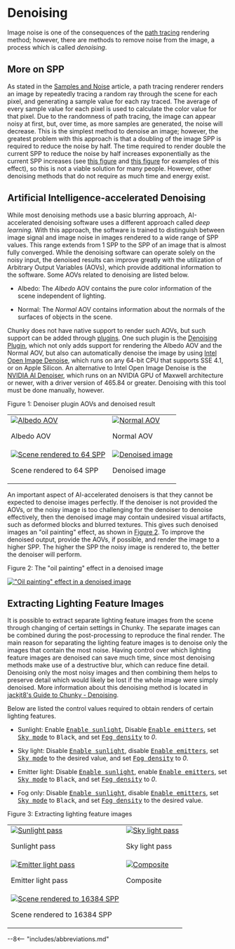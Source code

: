 # Denoising

Image noise is one of the consequences of the [path tracing](../../reference/introduction/path_tracing) rendering method; however, there are methods to remove noise from the image, a process which is called *denoising*.

## More on SPP

As stated in the [Samples and Noise](../../reference/introduction/samples_and_noise) article, a path tracing renderer renders an image by repeatedly tracing a random ray through the scene for each pixel, and generating a sample value for each ray traced. The average of every sample value for each pixel is used to calculate the color value for that pixel. Due to the randomness of path tracing, the image can appear noisy at first, but, over time, as more samples are generated, the noise will decrease. This is the simplest method to denoise an image; however, the greatest problem with this approach is that a doubling of the image SPP is required to reduce the noise by half. The time required to render double the current SPP to reduce the noise by half increases exponentially as the current SPP increases (see [this figure](../../reference/introduction/samples_and_noise#figure-1) and [this figure](../../reference/introduction/samples_and_noise#figure-2) for examples of this effect), so this is not a viable solution for many people. However, other denoising methods that do not require as much time and energy exist.

## Artificial Intelligence-accelerated Denoising

While most denoising methods use a basic blurring approach, AI-accelerated denoising software uses a different approach called *deep learning*. With this approach, the software is trained to distinguish between image signal and image noise in images rendered to a wide range of SPP values. This range extends from 1 SPP to the SPP of an image that is almost fully converged. While the denoising software can operate solely on the noisy input, the denoised results can improve greatly with the utilization of Arbitrary Output Variables (AOVs), which provide additional information to the software. Some AOVs related to denoising are listed below.

- Albedo: The *Albedo* AOV contains the pure color information of the scene independent of lighting.

- Normal: The *Normal* AOV contains information about the normals of the surfaces of objects in the scene.

Chunky does not have native support to render such AOVs, but such support can be added through [plugins](../../plugins/chunky_plugins). One such plugin is the [Denoising Plugin](../../plugins/plugin_list#denoising-plugin), which not only adds support for rendering the Albedo AOV and the Normal AOV, but also can automatically denoise the image by using <a href="https://www.openimagedenoise.org/" target="_blank">Intel Open Image Denoise</a>, which runs on any 64-bit CPU that supports SSE 4.1, or on Apple Silicon. An alternative to Intel Open Image Denoise is the <a href="https://github.com/DeclanRussell/NvidiaAIDenoiser" target="_blank">NVIDIA AI Denoiser</a>, which runs on an NVIDIA GPU of Maxwell architecture or newer, with a driver version of 465.84 or greater. Denoising with this tool must be done manually, however.

<div class="figure" id="figure-1">
  <p class="figure">Figure 1: Denoiser plugin AOVs and denoised result</p>
  <table class="figure">
    <tr class="figure">
      <td class="figure">
        <a href="../../img/user_guides/denoising/denoiser_albedo.png">
          <img class="figure" src="../../img/user_guides/denoising/denoiser_albedo.png" alt="Albedo AOV">
        </a>
        <p>
        Albedo AOV
        </p>
      </td>
      <td class="figure">
        <a href="../../img/user_guides/denoising/denoiser_normal.png">
          <img class="figure" src="../../img/user_guides/denoising/denoiser_normal.png" alt="Normal AOV">
        </a>
        <p>
        Normal AOV
        </p>
      </td>
    </tr>
    <tr class="figure">
      <td class="figure">
        <a href="../../img/user_guides/denoising/denoiser_64_spp.png">
          <img class="figure" src="../../img/user_guides/denoising/denoiser_64_spp.png" alt="Scene rendered to 64 SPP">
        </a>
        <p>
        Scene rendered to 64 SPP
        </p>
      </td>
      <td class="figure">
        <a href="../../img/user_guides/denoising/denoiser_denoised.png">
          <img class="figure" src="../../img/user_guides/denoising/denoiser_denoised.png" alt="Denoised image">
        </a>
        <p>
        Denoised image
        </p>
      </td>
    </tr>
  </table>
</div>

An important aspect of AI-accelerated denoisers is that they cannot be expected to denoise images perfectly. If the denoiser is not provided the AOVs, or the noisy image is too challenging for the denoiser to denoise effectively, then the denoised image may contain undesired visual artifacts, such as deformed blocks and blurred textures. This gives such denoised images an "oil painting" effect, as shown in [Figure 2](#figure-2). To improve the denoised output, provide the AOVs, if possible, and render the image to a higher SPP. The higher the SPP the noisy image is rendered to, the better the denoiser will perform.

<div class="figure" id="figure-2">
  <p class="figure">Figure 2: The "oil painting" effect in a denoised image</p>
  <div class="figureimgcontainer">
    <a href="../../img/user_guides/denoising/oil_painting_effect.jpg">
      <img class="figure" src="../../img/user_guides/denoising/oil_painting_effect.jpg" alt="&quot;Oil painting&quot; effect in a denoised image">
    </a>
  </div>
</div>

## Extracting Lighting Feature Images

It is possible to extract separate lighting feature images from the scene through changing of certain settings in Chunky. The separate images can be combined during the post-processing to reproduce the final render. The main reason for separating the lighting feature images is to denoise only the images that contain the most noise. Having control over which lighting feature images are denoised can save much time, since most denoising methods make use of a destructive blur, which can reduce fine detail. Denoising only the most noisy images and then combining them helps to preserve detail which would likely be lost if the whole image were simply denoised. More information about this denoising method is located in <a href="https://jackjt8.github.io/ChunkyGuide/docs/advanced_techniques/denoising.html" target="_blank">jackjt8's Guide to Chunky - Denoising</a>.

Below are listed the control values required to obtain renders of certain lighting features.

- Sunlight: Enable [<samp>Enable sunlight</samp>](../../reference/user_interface/chunky/render_controls/lighting#sun-controls), Disable [<samp>Enable emitters</samp>](../../reference/user_interface/chunky/render_controls/lighting#emitter-controls), set [<samp>Sky mode</samp>](../../reference/user_interface/chunky/render_controls/sky_and_fog#sky-mode-settings) to <samp>Black</samp>, and set [<samp>Fog density</samp>](../../reference/user_interface/chunky/render_controls/sky_and_fog#fog-controls) to *0*.

- Sky light: Disable [<samp>Enable sunlight</samp>](../../reference/user_interface/chunky/render_controls/lighting#sun-controls), disable [<samp>Enable emitters</samp>](../../reference/user_interface/chunky/render_controls/lighting#emitter-controls), set [<samp>Sky mode</samp>](../../reference/user_interface/chunky/render_controls/sky_and_fog#sky-mode-settings) to the desired value, and set [<samp>Fog density</samp>](../../reference/user_interface/chunky/render_controls/sky_and_fog#fog-controls) to *0*.

- Emitter light: Disable [<samp>Enable sunlight</samp>](../../reference/user_interface/chunky/render_controls/lighting#sun-controls), enable [<samp>Enable emitters</samp>](../../reference/user_interface/chunky/render_controls/lighting#emitter-controls), set [<samp>Sky mode</samp>](../../reference/user_interface/chunky/render_controls/sky_and_fog#sky-mode-settings) to <samp>Black</samp>, and set [<samp>Fog density</samp>](../../reference/user_interface/chunky/render_controls/sky_and_fog#fog-controls) to *0*.

- Fog only: Disable [<samp>Enable sunlight</samp>](../../reference/user_interface/chunky/render_controls/lighting#sun-controls), disable [<samp>Enable emitters</samp>](../../reference/user_interface/chunky/render_controls/lighting#emitter-controls), set [<samp>Sky mode</samp>](../../reference/user_interface/chunky/render_controls/sky_and_fog#sky-mode-settings) to <samp>Black</samp>, and set [<samp>Fog density</samp>](../../reference/user_interface/chunky/render_controls/sky_and_fog#fog-controls) to the desired value.

<div class="figure" id="figure-3">
  <p class="figure">Figure 3: Extracting lighting feature images</p>
  <table class="figure">
    <tr class="figure">
      <td class="figure">
        <a href="../../img/user_guides/denoising/noise_test_sun-8192.jpg">
          <img class="figure" src="../../img/user_guides/denoising/noise_test_sun-8192.jpg" alt="Sunlight pass">
        </a>
        <p>
        Sunlight pass
        </p>
      </td>
      <td class="figure">
        <a href="../../img/user_guides/denoising/noise_test_sky-16384.jpg">
          <img class="figure" src="../../img/user_guides/denoising/noise_test_sky-16384.jpg" alt="Sky light pass">
        </a>
        <p>
        Sky light pass
        </p>
      </td>
    </tr>
    <tr class="figure">
      <td class="figure">
        <a href="../../img/user_guides/denoising/noise_test_emitter-16384.jpg">
          <img class="figure" src="../../img/user_guides/denoising/noise_test_emitter-16384.jpg" alt="Emitter light pass">
        </a>
        <p>
        Emitter light pass
        </p>
      </td>
      <td class="figure">
        <a href="../../img/user_guides/denoising/noise_test_comp.jpg">
          <img class="figure" src="../../img/user_guides/denoising/noise_test_comp.jpg" alt="Composite">
        </a>
        <p>
        Composite
        </p>
      </td>
    </tr>
    <tr class="figure">
      <td class="figure">
        <a href="../../img/user_guides/denoising/noise_test_all-16384.jpg">
          <img class="figure" src="../../img/user_guides/denoising/noise_test_all-16384.jpg" alt="Scene rendered to 16384 SPP">
        </a>
        <p>
        Scene rendered to 16384 SPP
        </p>
      </td>
      <td class="figure">
	      <!-- Empty cell -->
      </td>
    </tr>
  </table>
</div>

--8<-- "includes/abbreviations.md"
